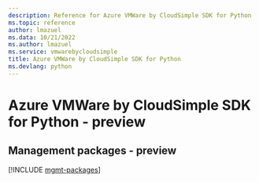 ```yaml
---
description: Reference for Azure VMWare by CloudSimple SDK for Python
ms.topic: reference
author: lmazuel
ms.data: 10/21/2022
ms.author: lmazuel
ms.service: vmwarebycloudsimple
title: Azure VMWare by CloudSimple SDK for Python
ms.devlang: python
---
```

# Azure VMWare by CloudSimple SDK for Python - preview

## Management packages - preview
[!INCLUDE [mgmt-packages](vmware-by-cloudsimple-mgmt-index.md)]